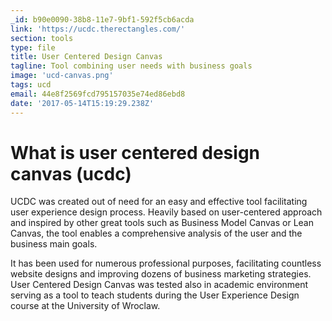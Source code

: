 ```yaml
---
_id: b90e0090-38b8-11e7-9bf1-592f5cb6acda
link: 'https://ucdc.therectangles.com/'
section: tools
type: file
title: User Centered Design Canvas
tagline: Tool combining user needs with business goals
image: 'ucd-canvas.png'
tags: ucd
email: 44e8f2569fcd795157035e74ed86ebd8
date: '2017-05-14T15:19:29.238Z'
---
```

# What is user centered design canvas (ucdc)

UCDC was created out of need for an easy and effective tool facilitating user experience design process. Heavily based on user-centered approach and inspired by other great tools such as Business Model Canvas or Lean Canvas, the tool enables a comprehensive analysis of the user and the business main goals.

It has been used for numerous professional purposes, facilitating countless website designs and improving dozens of business marketing strategies. User Centered Design Canvas was tested also in academic environment serving as a tool to teach students during the User Experience Design course at the University of Wroclaw.
